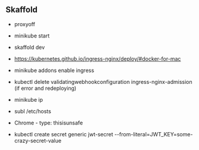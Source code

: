 ## Skaffold

- proxyoff
- minikube start

- skaffold dev

- https://kubernetes.github.io/ingress-nginx/deploy/#docker-for-mac    
- minikube addons enable ingress
- kubectl delete validatingwebhookconfiguration ingress-nginx-admission         (if error and redeploying)

- minikube ip
- subl /etc/hosts

- Chrome - type: thisisunsafe

- kubectl create secret generic jwt-secret --from-literal=JWT_KEY=some-crazy-secret-value
